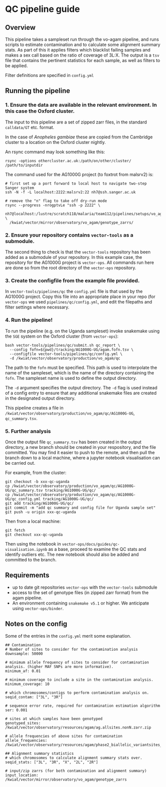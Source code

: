 # QC pipeline guide

## Overview

This pipeline takes a sampleset run through the vo-agam pipeline, and runs scripts to estimate contamination and to calculate some alignment summary stats.
As part of this it applies filters which blacklist failing samples and makes a sex call based on the ratio of coverage of 3L:X.
The output is a `tsv` file that contains the pertinent statistics for each sample, as well as filters to be applied.

Filter definitions are specified in `config.yml`

## Running the pipeline

### 1. Ensure the data are available in the relevant environment. In this case the Oxford cluster.

The input to this pipeline are a set of zipped zarr files, in the standard `calldata/GT` etc. format.

In the case of *Anopheles gambiae* these are copied from the Cambridge cluster to a location on the Oxford cluster nightly. 

An rsync command may look something like this:

`rsync -options othercluster.ac.uk:/path/on/other/cluster/ /path/to/inputdir`

The command used for the AG1000G project (to foxtrot from malsrv2) is:

```
# first set up a port forward to local host to navigate two-step Sanger system
ssh -N -f -L localhost:2222:malsrv2:22 nh7@ssh.sanger.ac.uk

# remove the "n" flag to take off dry-run mode
rsync --progress -nrogptvLe "ssh -p 2222" \
  nh7@localhost:/lustre/scratch118/malaria/team112/pipelines/setups/vo_agam/symlink/vo_agam_vcf2zarr/convert_vcf_to_zarr_serial_contig/ \
  /kwiat/vector/mirror/observatory/vo_agam/genotype_zarrs/
```

### 2. Ensure your repository contains `vector-tools` as a submodule. 

The second thing to check is that the `vector-tools` repository has been added as a submodule of your repository. In this example case, the repository for the AG1000G project is `vector-ops`. All commands run here are done so from the root directory of the `vector-ops` repository.

### 3. Create the configfile from the example file provided.

In `vector-tools/pipelines/qc` the `config.yml` file is that used by the AG1000G project. Copy this file into an appropriate place in your repo (for `vector-ops` we used `pipelines/qc/config.yml`, and edit the filepaths and filter settings where necessary. 

### 4. Run the pipeline!

To run the pipeline (e.g. on the Uganda sampleset) invoke snakemake using the `SGE` system on the Oxford cluster (from `vector-ops`):

```
bash vector-tools/pipelines/qc/submit.sh qc_report \
  --config fofn=${pwd}/tracking/AG1000G-UG/agam.fofn.tsv \
  --configfile vector-tools/pipelines/qc/config.yml \
  -d /kwiat/vector/observatory/production/vo_agam/qc
```

The path to the `fofn` must be specified. This path is used to interpolate the name of the sampleset, which is the name of the directory containing the `fofn`. The sampleset name is used to define the output directory.

The `-d` argument specifies the output directory. The `-d` flag is used instead of a config entry to ensure that any additional snakemake files are created in the designated output directory.

This pipeline creates a file in `/kwiat/vector/observatory/production/vo_agam/qc/AG1000G-UG`, `qc_summary.tsv`.

### 5. Further analysis

Once the output file `qc_summary.tsv` has been created in the output directory, a new branch should be created in your respository, and the file committed. You may find it easier to push to the remote, and then pull the branch down to a local machine, where a jupyter notebook visualisation can be carried out. 

For example, from the cluster:
```
git checkout -b xxx-qc-uganda
cp /kwiat/vector/observatory/production/vo_agam/qc/AG1000G-UG/qc_summary.tsv tracking/AG1000G-UG/qc/
cp /kwiat/vector/observatory/production/vo_agam/qc/AG1000G-UG/qc_config.yml tracking/AG1000G-UG/qc/
git add tracking/AG1000G-UG/qc/
git commit -m "add qc summary and config file for Uganda sample set"
git push -u origin xxx-qc-uganda

```

Then from a local machine:
```
git fetch
git checkout xxx-qc-uganda
```
Then using the notebook in `vector-ops/docs/guides/qc-visualisation.ipynb` as a base, proceed to examine the QC stats and identify outliers etc. The new notebook should also be added and committed to the branch.


## Requirements

- up to date git repositories `vector-ops` with the `vector-tools` submodule
- access to the set of genotype files (in zipped zarr format) from the agam pipeline.
- An environment containing `snakemake v5.1` or higher. We anticipate using `vector-ops/binder`.

## Notes on the config

Some of the entries in the `config.yml` merit some explanation. 

```
## Contamination
# Number of sites to consider for the contamination analysis
downsample: 50000

# minimum allele frequency of sites to consider for contamination analysis. (higher MAF SNPs are more informative).
minimum_af: 0.01

# minimum coverage to include a site in the contamination analysis.
minimum_coverage: 10

# which chromosomes/contigs to perform contamination analysis on.
seqid_contam: ["3L", "3R"]

# sequence error rate, required for contamination estimation algorithm
ser: 0.001

# sites at which samples have been genotyped
genotyped_sites: /kwiat/vector/observatory/resources/agam/ag.allsites.nonN.zarr.zip

# allele frequencies of above sites for contamination
allele_frequencies: /kwiat/vector/observatory/resources/agam/phase2_biallelic_variantsites_af.zarr

## Alignment summary statistics
# which chromosomes to calculate alignment summary stats over.
seqid_stats: ["3L", "3R", "X", "2L", "2R"]

# input/zip zarrs (for both contamination and alignment summary)
input_location: /kwiat/vector/mirror/observatory/vo_agam/genotype_zarrs
```
